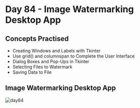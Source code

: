 # Day 84 - Image Watermarking Desktop App
## Concepts Practised
- Creating Windows and Labels with Tkinter
- Use grid() and columnspan to Complete the User Interface
- Dialog Boxes and Pop-Ups in Tkinter
- Selecting Files to Watermark
- Saving Data to File
## Image Watermarking Desktop App
![day84](https://user-images.githubusercontent.com/98851253/169675784-13cc8b2d-ef82-41ad-be3f-52fe56a639fc.gif)
